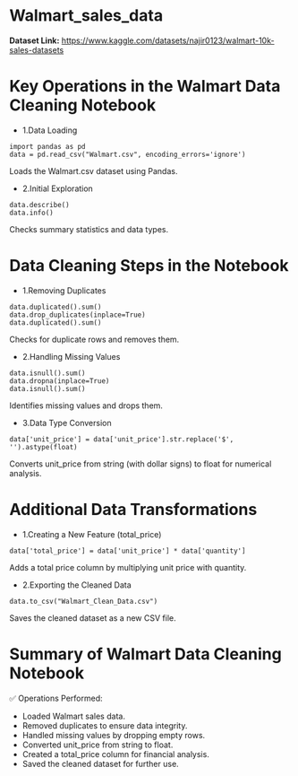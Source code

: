 # Walmart_sales_data

**Dataset Link:** https://www.kaggle.com/datasets/najir0123/walmart-10k-sales-datasets

#  Key Operations in the Walmart Data Cleaning Notebook

* 1.Data Loading
```
import pandas as pd
data = pd.read_csv("Walmart.csv", encoding_errors='ignore')
```
   Loads the Walmart.csv dataset using Pandas.

* 2.Initial Exploration
```
data.describe()
data.info()
```
   Checks summary statistics and data types.

# Data Cleaning Steps in the Notebook

* 1.Removing Duplicates
```
data.duplicated().sum()
data.drop_duplicates(inplace=True)
data.duplicated().sum()
```
   Checks for duplicate rows and removes them.

* 2.Handling Missing Values
```
data.isnull().sum()
data.dropna(inplace=True)
data.isnull().sum()
```
   Identifies missing values and drops them.

* 3.Data Type Conversion
```
data['unit_price'] = data['unit_price'].str.replace('$', '').astype(float)
```
   Converts unit_price from string (with dollar signs) to float for numerical analysis.

# Additional Data Transformations

* 1.Creating a New Feature (total_price)
```
data['total_price'] = data['unit_price'] * data['quantity']
````
   Adds a total price column by multiplying unit price with quantity.

* 2.Exporting the Cleaned Data
```
data.to_csv("Walmart_Clean_Data.csv")
```
   Saves the cleaned dataset as a new CSV file.

# Summary of Walmart Data Cleaning Notebook
✅ Operations Performed:

* Loaded Walmart sales data.
* Removed duplicates to ensure data integrity.
* Handled missing values by dropping empty rows.
* Converted unit_price from string to float.
* Created a total_price column for financial analysis.
* Saved the cleaned dataset for further use.

